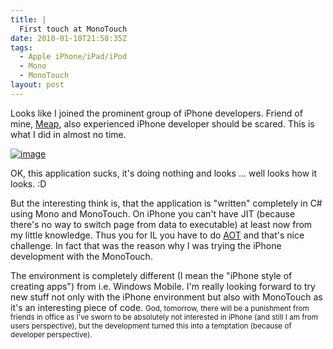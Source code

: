 ```yaml
---
title: |
  First touch at MonoTouch
date: 2010-01-10T21:58:35Z
tags:
  - Apple iPhone/iPad/iPod
  - Mono
  - MonoTouch
layout: post
---
```

Looks like I joined the prominent group of iPhone developers. Friend of mine, [Meap][1], also experienced iPhone developer should be scared. This is what I did in almost no time.

[![image](/i/231161/iphone_jirirocks_thumb.jpg)][2]

OK, this application sucks, it's doing nothing and looks ... well looks how it looks. :D

But the interesting think is, that the application is "written" completely in C# using Mono and MonoTouch. On iPhone you can't have JIT (because there's no way to switch page from data to executable) at least now from my little knowledge. Thus you for IL you have to do [AOT][3] and that's nice challenge. In fact that was the reason why I was trying the iPhone development with the MonoTouch.

The environment is completely different (I mean the "iPhone style of creating apps") from i.e. Windows Mobile. I'm really looking forward to try new stuff not only with the iPhone environment but also with MonoTouch as it's an interesting piece of code. <small>God, tomorrow, there will be a punishment from friends in office as I've sworn to be absolutely not interested in iPhone (and still I am from users perspective), but the development turned this into a temptation (because of developer perspective).</small>

[1]: http://meap.cz
[2]: /i/231161/iphone_jirirocks.png
[3]: http://www.mono-project.com/Mono:Runtime:Documentation:AOT